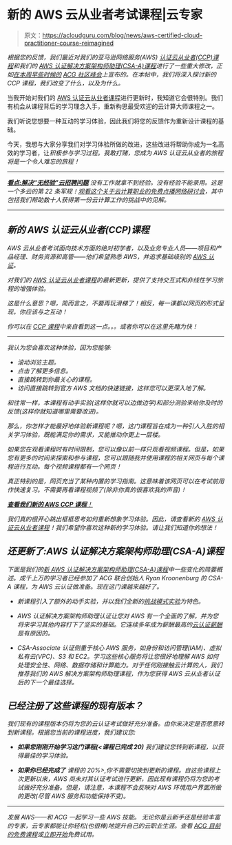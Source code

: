 # 新的 AWS 云从业者考试课程|云专家

> 原文：<https://acloudguru.com/blog/news/aws-certified-cloud-practitioner-course-reimagined>

*根据您的反馈，我们最近对我们的亚马逊网络服务(AWS) [认证云从业者(CCP)课程](https://learn.acloud.guru/course/aws--certified-cloud-practitioner)和我们的 [AWS 认证解决方案架构师助理(CSA-A)课程](https://acloud.guru/overview/certified-solutions-architect-associate)进行了一些重大修改，正如[在本周早些时候的](https://acloudguru.com/blog/news/acg-community-summit-news-roundup-new-features-and-courses-announced) [ACG 社区峰会](https://acloud.guru/series/acg-community-summit)上宣布的。在本帖中，我们将深入探讨新的 CCP 课程，我们改变了什么，以及为什么。*

当我开始对我们的 [AWS 认证云从业者课程](https://learn.acloud.guru/course/aws--certified-cloud-practitioner)进行更新时，我知道它会很特别。我们有机会从课程背后的学习理念入手，重新构思最受欢迎的云计算大师课程之一。

我们听说您想要一种互动的学习体验，因此我们将您的反馈作为重新设计课程的基础。

今天，我想与大家分享我们对学习体验所做的改进，这些改进将帮助你成为一名高效的学习者，让*积极参与学习过程。我敢打赌，您成为 AWS 认证云从业者的旅程将是一个令人难忘的旅程！*

* * *

*[**看点:解决“无经验”云招聘问题**](https://get.acloudguru.com/solving-no-experience-cloud-problem-webinar)
没有工作就拿不到经验。没有经验不能录用。这是一个多云的第 22 条军规！[观看这个关于云计算职业的免费点播网络研讨会](https://get.acloudguru.com/solving-no-experience-cloud-problem-webinar)，其中包括我们帮助数十人获得第一份云计算工作的挑战中的见解。*

* * *

## *新的 AWS 认证云从业者(CCP)课程*

*AWS 云从业者考试面向技术方面的绝对初学者，以及业务专业人员——项目和产品经理、财务资源和高管——他们希望熟悉 AWS，并追求基础级别的 [AWS 认证](https://acloudguru.com/blog/engineering/which-aws-certification-should-i-take)。*

*对我们的 [AWS 认证云从业者课程](https://learn.acloud.guru/course/aws--certified-cloud-practitioner)的最新更新，提供了支持交互式和非线性学习旅程的增强体验。*

*这是什么意思？嗯，简而言之，不要再玩滑梯了！相反，每一课都以网页的形式呈现，你应该与之互动！*

*你可以在 [CCP 课程](https://learn.acloud.guru/course/aws--certified-cloud-practitioner)中亲自看到这一点。。。或者你可以在这里先睹为快！*

* * *

*我认为您会喜欢这种体验，因为您能够:*

*   *滚动浏览主题。*
*   *点击了解更多信息。*
*   *直接跳转到你最关心的课程。*
*   *访问直接跳转到官方 AWS 文档的快速链接，这样您可以更深入地了解。*

*和往常一样，本课程有动手实验(这样你就可以边做边学)和部分测验来给你及时的反馈(这样你就知道哪里需要改进)。*

*那么，你怎样才能最好地体验新课程呢？嗯，这门课程旨在成为一种引人入胜的相关学习体验，既能满足你的需求，又能推动你更上一层楼。*

*如果您在观看课程时有时间限制，您可以像以前一样只观看视频课程。但是，如果您有更多的时间来探索和参与课程，您可以跟随我并使用课程的相关网页与每个课程进行互动。每个视频课程都有一个网页！*

*真正特别的是，网页充当了某种内置的学习指南。这意味着该网页可以在考试前用作快速复习。不需要再看课程视频了(除非你真的很喜欢我的声音)！*

*[**查看我们新的 AWS CCP 课程**！](https://acloud.guru/overview/aws--certified-cloud-practitioner)*

*我们真的很开心跳出框框思考如何重新想象学习体验。因此，请查看新的 [AWS 认证云从业者课程](https://learn.acloud.guru/course/aws--certified-cloud-practitioner)！我们希望你喜欢这种新的学习体验。请让我们知道你的想法！*

## *还更新了:AWS 认证解决方案架构师助理(CSA-A)课程*

*下面是我们的[新 AWS 认证解决方案架构师助理(CSA-A)课程](https://acloud.guru/overview/certified-solutions-architect-associate)中一些变化的简要概述。成千上万的学习者已经参加了 ACG 联合创始人 Ryan Kroonenburg 的 CSA-A 课程，为 AWS 云认证做准备。现在这门课越来越好了。*

*   *新课程引入了额外的动手实验，并以我们全新的[挑战模式实验](https://acloudguru.com/blog/news/introducing-challenge-mode-for-a-cloud-gurus-hands-on-labs)为特色。*

*   *AWS 认证解决方案架构师助理认证让您对 AWS 有一个全面的了解，并为您将来学习其他内容打下了坚实的基础。它连续多年成为薪酬最高的[云认证薪酬](https://acloudguru.com/blog/engineering/top-paying-cloud-certifications-and-jobs)是有原因的。*

*   *CSA-Associate 认证侧重于核心 AWS 服务，如身份和访问管理(IAM)、虚拟私有云(VPC)、S3 和 EC2。学习这些核心服务将让您很好地理解 AWS 如何处理安全性、网络、数据存储和计算能力。对于任何刚接触云计算的人，我们推荐我们的 AWS 解决方案架构师助理课程，作为您获得 AWS 云从业者认证后的下一个最佳选择。*

## *已经注册了这些课程的现有版本？*

*我们现有的课程版本仍将为您的云认证考试做好充分准备。由你来决定是否愿意转到新课程。根据您当前的课程进度，我们建议您:*

*   ***如果您刚刚开始学习这门课程(<课程已完成 20)**
    我们建议您转到新课程，以获得最佳的学习体验。*

*   ***如果你已经完成了**
    课程的 20%>,你不需要切换到更新的课程。自这些课程上次更新以来，AWS 尚未对其认证考试进行更新，因此现有课程仍将为您的考试做好充分准备。但是，请注意，本课程不会反映对 AWS 环境用户界面所做的更改(尽管 AWS 服务和功能保持不变)。*

* * *

*发展 AWS——和 ACG 一起学习一些 AWS 技能。
无论你是云新手还是经验丰富的专家，云专家都能让你轻松(也很棒)地提升自己的云职业生涯。查看 [ACG 目前的免费课程](https://acloudguru.com/blog/news/whats-free-at-acg)或[立即开始](https://acloudguru.com/pricing)免费试用。*